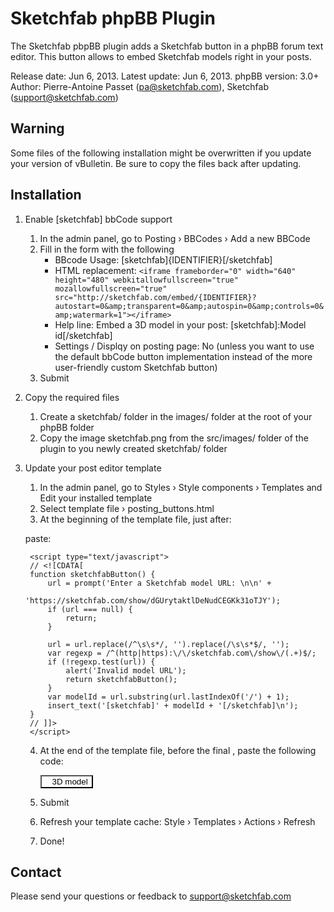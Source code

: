 Sketchfab phpBB Plugin
=========================

The Sketchfab pbpBB plugin adds a Sketchfab button in a phpBB forum text editor.
This button allows to embed Sketchfab models right in your posts.

Release date: Jun 6, 2013.
Latest update: Jun 6, 2013.
phpBB version: 3.0+
Author: Pierre-Antoine Passet (pa@sketchfab.com), Sketchfab (support@sketchfab.com)

Warning
-------

Some files of the following installation might be overwritten if you update your version of vBulletin. Be sure to copy the files back after updating.

Installation
------------

1. Enable [sketchfab] bbCode support
    1. In the admin panel, go to Posting › BBCodes › Add a new BBCode
    2. Fill in the form with the following
        * BBcode Usage: [sketchfab]{IDENTIFIER}[/sketchfab]
        * HTML replacement: ```<iframe frameborder="0" width="640" height="480" webkitallowfullscreen="true" mozallowfullscreen="true" src="http://sketchfab.com/embed/{IDENTIFIER}?autostart=0&amp;transparent=0&amp;autospin=0&amp;controls=0&amp;watermark=1"></iframe>```
        * Help line: Embed a 3D model in your post: [sketchfab]:Model id[/sketchfab]
        * Settings / Displqy on posting page: No (unless you want to use the default bbCode button implementation instead of the more user-friendly custom Sketchfab button)
    3. Submit

2. Copy the required files
    1. Create a sketchfab/ folder in the images/ folder at the root of your phpBB folder
    2. Copy the image sketchfab.png from the src/images/ folder of the plugin to you newly created sketchfab/ folder

3. Update your post editor template
    1. In the admin panel, go to Styles › Style components › Templates and Edit your installed template
    2. Select template file › posting_buttons.html
    3. At the beginning of the template file, just after: 

    <script type="text/javascript" src="{T_SUPER_TEMPLATE_PATH}/editor.js"></script>

    paste:

        <script type="text/javascript">
        // <![CDATA[
        function sketchfabButton() {
            url = prompt('Enter a Sketchfab model URL: \n\n' +
                         'https://sketchfab.com/show/dGUrytaktlDeNudCEGKk31oTJY');
            if (url === null) {
                return;
            }

            url = url.replace(/^\s\s*/, '').replace(/\s\s*$/, '');
            var regexp = /^(http|https):\/\/sketchfab.com\/show\/(.+)$/;
            if (!regexp.test(url)) {
                alert('Invalid model URL');
                return sketchfabButton();
            }
            var modelId = url.substring(url.lastIndexOf('/') + 1);
            insert_text('[sketchfab]' + modelId + '[/sketchfab]\n');
        }
        // ]]>
        </script>

    4. At the end of the template file, before the final </div><!-- ENDIF -->, paste the following code:

        <input type="button" class="button2" name="sketchfab" value="3D model" onclick="sketchfabButton()" title="Insert a 3d model from Sketchfab" style="background: url('{PHPBB_ROOT_PATH}images/sketchfab/sketchfab.png') no-repeat 2px 50%, url('{T_THEME_PATH}/images/bg_button.gif');
    padding-left: 17px;" />

    4. Submit
    5. Refresh your template cache: Style › Templates › Actions › Refresh

    6. Done!

Contact
-------
Please send your questions or feedback to support@sketchfab.com
